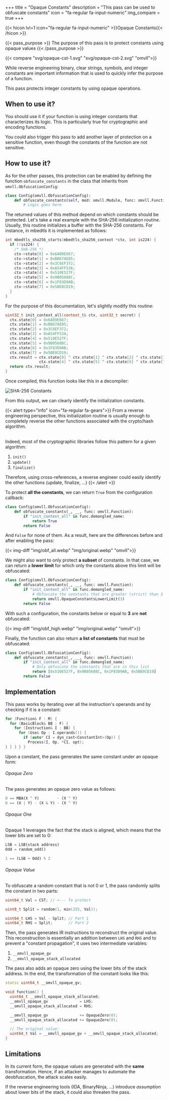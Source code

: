 +++
title       = "Opaque Constants"
description = "This pass can be used to obfuscate constants"
icon        = "fa-regular fa-input-numeric"
img_compare = true
+++

{{< hicon lvl=1 icon="fa-regular fa-input-numeric" >}}Opaque Constants{{< /hicon >}}

{{< pass_purpose >}}
The purpose of this pass is to protect constants using opaque values
{{< /pass_purpose >}}

{{< compare "svg/opaque-cst-1.svg" "svg/opaque-cst-2.svg" "omvll">}}

While reverse engineering binary, clear strings, symbols, and integer constants are important information
that is used to quickly infer the purpose of a function.

This pass protects integer constants by using opaque operations.

## When to use it?

You should use it if your function is using integer constants that characterizes its logic. This is particularly
true for cryptographic and encoding functions.

You could also trigger this pass to add another layer of protection on a sensitive function, even though
the constants of the function are not sensitive.

## How to use it?

As for the other passes, this protection can be enabled by defining the function `obfuscate_constants`
in the class that inherits from `omvll.ObfuscationConfig`:

```python {hl_lines=2}
class Config(omvll.ObfuscationConfig):
    def obfuscate_constants(self, mod: omvll.Module, func: omvll.Function):
        # Logic goes here
```

The returned values of this method depend on which constants should be protected.
Let's take a real example with the SHA-256 initialization routine. Usually, this routine
initializes a buffer with the SHA-256 constants. For instance, in mbedtls it is implemented as follows:

```cpp
int mbedtls_sha256_starts(mbedtls_sha256_context *ctx, int is224) {
  if (!is224) {
    /* SHA-256 */
    ctx->state[0] = 0x6A09E667;
    ctx->state[1] = 0xBB67AE85;
    ctx->state[2] = 0x3C6EF372;
    ctx->state[3] = 0xA54FF53A;
    ctx->state[4] = 0x510E527F;
    ctx->state[5] = 0x9B05688C;
    ctx->state[6] = 0x1F83D9AB;
    ctx->state[7] = 0x5BE0CD19;
  }
}
```

For the purpose of this documentation, let's slightly modify this routine:

```cpp
uint32_t init_context_all(context_t& ctx, uint32_t secret) {
  ctx.state[0] = 0x6A09E667;
  ctx.state[1] = 0xBB67AE85;
  ctx.state[2] = 0x3C6EF372;
  ctx.state[3] = 0xA54FF53A;
  ctx.state[4] = 0x510E527F;
  ctx.state[5] = 0x9B05688C;
  ctx.state[6] = 0x1F83D9AB;
  ctx.state[7] = 0x5BE0CD19;
  ctx.result = ctx.state[0] ^ ctx.state[1] ^ ctx.state[2] ^ ctx.state[3] ^ 0x03 ^
               ctx.state[4] ^ ctx.state[5] ^ ctx.state[6] ^ ctx.state[7] ^ secret;
  return ctx.result;
}
```

Once compiled, this function looks like this in a decompiler:

![SHA-256 Constants](./img/original.webp "SHA-256 Constants")

From this output, we can clearly identify the initialization constants.

{{< alert type="info" icon="fa-regular fa-gears">}}
From a reverse engineering perspective, this initialization routine is usually enough to completely
reverse the other functions associated with the crypto/hash algorithm.<br /><br />

Indeed, most of the cryptographic libraries follow this pattern for a given algorithm:

1. `init()`
2. `update()`
3. `finalize()`

Therefore, using cross-references, a reverse engineer could easily identify the other functions (update, finalize, ...)
{{< /alert >}}

To protect **all the constants**, we can return `True` from the configuration callback:

```python {hl_lines=4}
class Config(omvll.ObfuscationConfig):
    def obfuscate_constants(_, __, func: omvll.Function):
        if "init_context_all" in func.demangled_name:
            return True
        return False
```

And `False` for none of them. As a result, here are the differences before and after enabling the pass:

{{< img-diff "img/obf_all.webp" "img/original.webp" "omvll">}}

We might also want to only protect **a subset** of constants. In that case,
we can return a **lower limit** for which only the constants above this limit will be obfuscated:

```python {hl_lines="4-5"}
class Config(omvll.ObfuscationConfig):
    def obfuscate_constants(_, __, func: omvll.Function):
        if "init_context_all" in func.demangled_name:
            # Obfuscate the constants that are greater (strict) than 3
            return omvll.OpaqueConstantsLowerLimit(3)
        return False
```

With such a configuration, the constants below or equal to **3** are **not** obfuscated:

{{< img-diff "img/obf_high.webp" "img/original.webp" "omvll">}}

Finally, the function can also return **a list of constants** that must be obfuscated:

```python {hl_lines="4-5"}
class Config(omvll.ObfuscationConfig):
    def obfuscate_constants(_, __, func: omvll.Function):
        if "init_context_all" in func.demangled_name:
            # Only obfuscate the constants that are in this list
            return [0x510E527F, 0x9B05688C, 0x1F83D9AB, 0x5BE0CD19]
        return False
```

## Implementation

This pass works by iterating over all the instruction's operands and by checking if it is a constant:

```cpp {hl_lines="5-6"}
for (Function& F : M) {
  for (BasicBlock& BB : F) {
    for (Instruction& I : BB) {
      for (Use& Op : I.operands()) {
        if (auto* CI = dyn_cast<ConstantInt>(Op)) {
          Process(I, Op, *CI, opt);
} } } } }
```

Upon a constant, the pass generates the same constant under an opaque form:

###### Opaque Zero

The pass generates an opaque zero value as follows:

```python
0 == MBA(X ^ Y)        - (X ^ Y)
0 == (X | Y) - (X & Y) - (X ^ Y)
```

###### Opaque One

Opaque 1 leverages the fact that the stack is aligned, which means that the lower bits are set to 0:

```python
LSB = LSB(stack address)
Odd = random_odd()

1 == (LSB + Odd) % 2
```

###### Opaque Value

To obfuscate a random constant that is not 0 or 1, the pass randomly splits the constant
in two parts:

```cpp
uint64_t Val = CST; // <--- To protect

uint8_t Split = random(1, min(255, Val));

uint64_t LHS = Val - Split; // Part 1
uint64_t RHS = Split;       // Part 2
```

Then, the pass generates IR instructions to reconstruct the original value. This
reconstruction is essentially an addition between `LHS` and `RHS` and to prevent
a "constant propagation", it uses two intermediate variables:

1. `__omvll_opaque_gv`
2. `__omvll_opaque_stack_allocated`

The pass also adds an opaque zero using the lower bits of the stack address. In the end,
the transformation of the constant looks like this:

```cpp
static uint64_t __omvll_opaque_gv;

void function() {
  uint64_t __omvll_opaque_stack_allocated;
  __omvll_opaque_gv              = LHS;
  __omvll_opaque_stack_allocated = RHS;

  __omvll_opaque_gv              += OpaqueZero(0);
  __omvll_opaque_stack_allocated += OpaqueZero(0);

  // The original value:
  uint64_t Val = __omvll_opaque_gv + __omvll_opaque_stack_allocated;
}
```

## Limitations

In its current form, the opaque values are generated with the **same** transformation. Hence, if an attacker
manages to automate the deobfuscation, the attack scales easily.

If the reverse engineering tools (IDA, BinaryNinja, ...) introduce *assumption* about lower bits of the
stack, it could also threaten the pass.
